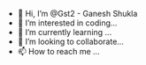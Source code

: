 - 👋 Hi, I’m @Gst2 
                 - Ganesh Shukla
- 👀 I’m interested in coding...
- 🌱 I’m currently learning  ...
- 💞️ I’m looking to collaborate...
- 📫 How to reach me ...

<!---
Gst2/Gst2 is a ✨ special ✨ repository because its `README.md` (this file) appears on your GitHub profile.
You can click the Preview link to take a look at your changes.
--->

